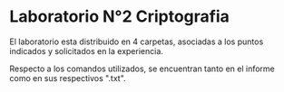# Laboratorio N°2 Criptografia #

El laboratorio esta distribuido en 4 carpetas, asociadas a los puntos indicados y solicitados en la experiencia.

Respecto a los comandos utilizados, se encuentran tanto en el informe como en sus respectivos ".txt".